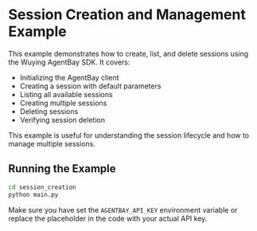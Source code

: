 # Session Creation and Management Example

This example demonstrates how to create, list, and delete sessions using the Wuying AgentBay SDK. It covers:

- Initializing the AgentBay client
- Creating a session with default parameters
- Listing all available sessions
- Creating multiple sessions
- Deleting sessions
- Verifying session deletion

This example is useful for understanding the session lifecycle and how to manage multiple sessions.

## Running the Example

```bash
cd session_creation
python main.py
```

Make sure you have set the `AGENTBAY_API_KEY` environment variable or replace the placeholder in the code with your actual API key.

